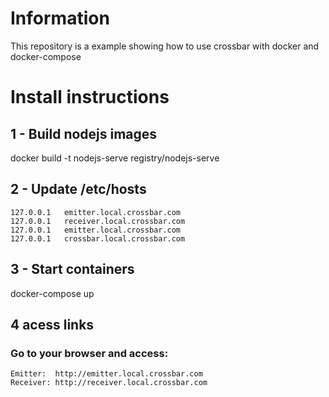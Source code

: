 # Information

This repository is a example showing how to use crossbar with docker and docker-compose

# Install instructions 

## 1 - Build nodejs images
docker build -t nodejs-serve registry/nodejs-serve

## 2 - Update /etc/hosts

```
127.0.0.1   emitter.local.crossbar.com 
127.0.0.1   receiver.local.crossbar.com 
127.0.0.1   emitter.local.crossbar.com 
127.0.0.1   crossbar.local.crossbar.com 
```

## 3 - Start containers
docker-compose up

## 4 acess links

### Go to your browser and access:

```
Emitter:  http://emitter.local.crossbar.com
Receiver: http://receiver.local.crossbar.com
```
